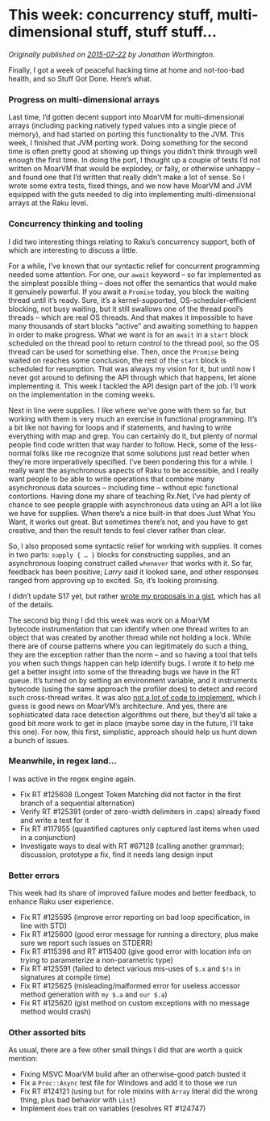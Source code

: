 # This week: concurrency stuff, multi-dimensional stuff, stuff stuff…
    
*Originally published on [2015-07-22](https://6guts.wordpress.com/2015/07/23/this-week-concurrency-stuff-multi-dimensional-stuff-stuff-stuff/) by Jonathan Worthington.*

Finally, I got a week of peaceful hacking time at home and not-too-bad health, and so Stuff Got Done. Here’s what.

### Progress on multi-dimensional arrays

Last time, I’d gotten decent support into MoarVM for multi-dimensional arrays (including packing natively typed values into a single piece of memory), and had started on porting this functionality to the JVM. This week, I finished that JVM porting work. Doing something for the second time is often pretty good at showing up things you didn’t think through well enough the first time. In doing the port, I thought up a couple of tests I’d not written on MoarVM that would be explodey, or faily, or otherwise unhappy – and found one that I’d written that really didn’t make a lot of sense. So I wrote some extra tests, fixed things, and we now have MoarVM and JVM equipped with the guts needed to dig into implementing multi-dimensional arrays at the Raku level.

### Concurrency thinking and tooling

I did two interesting things relating to Raku’s concurrency support, both of which are interesting to discuss a little.

For a while, I’ve known that our syntactic relief for concurrent programming needed some attention. For one, our `await` keyword – so far implemented as the simplest possible thing – does not offer the semantics that would make it genuinely powerful. If you await a `Promise` today, you block the waiting thread until it’s ready. Sure, it’s a kernel-supported, OS-scheduler-efficient blocking, not busy waiting, but it still swallows one of the thread pool’s threads – which are real OS threads. And that makes it impossible to have many thousands of start blocks “active” and awaiting something to happen in order to make progress. What we want is for an `await` in a `start` block scheduled on the thread pool to return control to the thread pool, so the OS thread can be used for something else. Then, once the `Promise` being waited on reaches some conclusion, the rest of the `start` block is scheduled for resumption. That was always my vision for it, but until now I never got around to defining the API through which that happens, let alone implementing it. This week I tackled the API design part of the job. I’ll work on the implementation in the coming weeks.

Next in line were supplies. I like where we’ve gone with them so far, but working with them is very much an exercise in functional programming. It’s a bit like not having for loops and if statements, and having to write everything with map and grep. You can certainly do it, but plenty of normal people find code written that way harder to follow. Heck, some of the less-normal folks like me recognize that some solutions just read better when they’re more imperatively specified. I’ve been pondering this for a while. I really want the asynchronous aspects of Raku to be accessible, and I really want people to be able to write operations that combine many asynchronous data sources – including time – without epic functional contortions. Having done my share of teaching Rx.Net, I’ve had plenty of chance to see people grapple with asynchronous data using an API a lot like we have for supplies. When there’s a nice built-in that does Just What You Want, it works out great. But sometimes there’s not, and you have to get creative, and then the result tends to feel clever rather than clear.

So, I also proposed some syntactic relief for working with supplies. It comes in two parts: `supply { … }` blocks for constructing supplies, and an asynchronous looping construct called `whenever` that works with it. So far, feedback has been positive; *Larry* said it looked sane, and other responses ranged from approving up to excited. So, it’s looking promising.

I didn’t update S17 yet, but rather [wrote my proposals in a gist](https://gist.github.com/jnthn/a56fd4a22e7c43080078), which has all of the details.

The second big thing I did this week was work on a MoarVM bytecode instrumentation that can identify when one thread writes to an object that was created by another thread while not holding a lock. While there are of course patterns where you can legitimately do such a thing, they are the exception rather than the norm – and so having a tool that tells you when such things happen can help identify bugs. I wrote it to help me get a better insight into some of the threading bugs we have in the RT queue. It’s turned on by setting an environment variable, and it instruments bytecode (using the same approach the profiler does) to detect and record such cross-thread writes. It was also [not a lot of code to implement](https://github.com/MoarVM/MoarVM/blob/master/src/instrument/crossthreadwrite.c), which I guess is good news on MoarVM’s architecture. And yes, there are sophisticated data race detection algorithms out there, but they’d all take a good bit more work to get in place (maybe some day in the future, I’ll take this one). For now, this first, simplistic, approach should help us hunt down a bunch of issues.

### Meanwhile, in regex land…

I was active in the regex engine again.

- Fix RT #125608 (Longest Token Matching did not factor in the first branch of a sequential alternation)
- Verify RT #125391 (order of zero-width delimiters in .caps) already fixed and write a test for it
- Fix RT #117955 (quantified captures only captured last items when used in a conjunction)
- Investigate ways to deal with RT #67128 (calling another grammar); discussion, prototype a fix, find it needs lang design input

### Better errors

This week had its share of improved failure modes and better feedback, to enhance Raku user experience.

- Fix RT #125595 (improve error reporting on bad loop specification, in line with STD)
- Fix RT #125600 (good error message for running a directory, plus make sure we report such issues on STDERR)
- Fix RT #115398 and RT #115400 (give good error with location info on trying to parameterize a non-parametric type)
- Fix RT #125591 (failed to detect various mis-uses of `$.x` and `$!x` in signatures at compile time)
- Fix RT #125625 (misleading/malformed error for useless accessor method generation with `my $.a` and `our $.a`)
- Fix RT #125620 (gist method on custom exceptions with no message method would crash)

### Other assorted bits

As usual, there are a few other small things I did that are worth a quick mention:

- Fixing MSVC MoarVM build after an otherwise-good patch busted it
- Fix a `Proc::Async` test file for Windows and add it to those we run
- Fix RT #124121 (using `but` for role mixins with `Array` literal did the wrong thing, plus bad behavior with `List`)
- Implement `does` trait on variables (resolves RT #124747)
